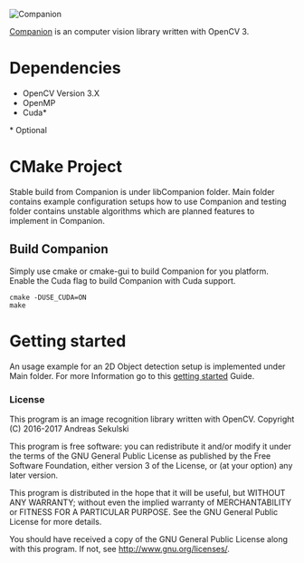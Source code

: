 ![Companion](https://libcompanion.github.io/libCompanion/images/logo.png "Companion")

[Companion](https://libcompanion.github.io/libCompanion/) is an computer vision library written with OpenCV 3.

# Dependencies

* OpenCV Version 3.X
* OpenMP
* Cuda*

\* Optional

# CMake Project

Stable build from Companion is under libCompanion folder. Main folder contains
example configuration setups how to use Companion and testing folder contains
unstable algorithms which are planned features to implement in Companion.

## Build Companion

Simply use cmake or cmake-gui to build Companion for you platform. Enable the Cuda flag to build Companion with Cuda support.

```
cmake -DUSE_CUDA=ON
make
```

# Getting started

An usage example for an 2D Object detection setup is implemented under Main folder. For more Information go to this [getting started](https://nepitwin.github.io/libCompanion/gettingstarted/) Guide.

### License

This program is an image recognition library written with OpenCV.
Copyright (C) 2016-2017 Andreas Sekulski

This program is free software: you can redistribute it and/or modify
it under the terms of the GNU General Public License as published by
the Free Software Foundation, either version 3 of the License, or
(at your option) any later version.

This program is distributed in the hope that it will be useful,
but WITHOUT ANY WARRANTY; without even the implied warranty of
MERCHANTABILITY or FITNESS FOR A PARTICULAR PURPOSE.  See the
GNU General Public License for more details.

You should have received a copy of the GNU General Public License
along with this program.  If not, see <http://www.gnu.org/licenses/>.
